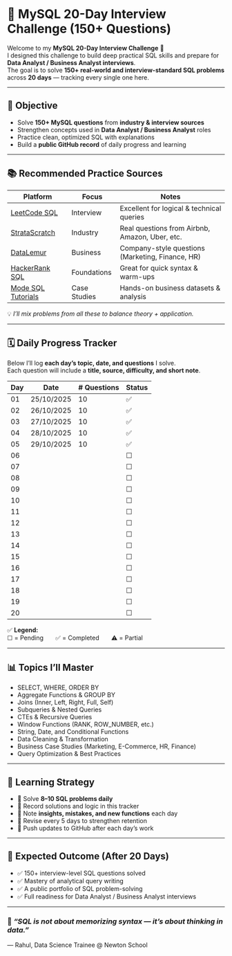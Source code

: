 # 🧠 MySQL 20-Day Interview Challenge (150+ Questions)

Welcome to my **MySQL 20-Day Interview Challenge** 🚀  
I designed this challenge to build deep practical SQL skills and prepare for **Data Analyst / Business Analyst interviews**.  
The goal is to solve **150+ real-world and interview-standard SQL problems** across **20 days** — tracking every single one here.

---

## 🎯 Objective

- Solve **150+ MySQL questions** from **industry & interview sources**
- Strengthen concepts used in **Data Analyst / Business Analyst** roles
- Practice clean, optimized SQL with explanations
- Build a **public GitHub record** of daily progress and learning

---

## 📚 Recommended Practice Sources

| Platform | Focus | Notes |
|-----------|--------|-------|
| [LeetCode SQL](https://leetcode.com/problemset/database/) | Interview | Excellent for logical & technical queries |
| [StrataScratch](https://www.stratascratch.com/) | Industry | Real questions from Airbnb, Amazon, Uber, etc. |
| [DataLemur](https://datalemur.com/questions) | Business | Company-style questions (Marketing, Finance, HR) |
| [HackerRank SQL](https://www.hackerrank.com/domains/sql) | Foundations | Great for quick syntax & warm-ups |
| [Mode SQL Tutorials](https://mode.com/sql-tutorial/) | Case Studies | Hands-on business datasets & analysis |

💡 *I’ll mix problems from all these to balance theory + application.*

---

## 🗓️ Daily Progress Tracker

Below I’ll log **each day’s topic, date, and questions** I solve.  
Each question will include a **title, source, difficulty, and short note**.

| Day | Date | # Questions |  Status |
|-----|------|--------------|---------|
| 01 | 25/10/2025 | 10 | ✅ |
| 02 | 26/10/2025 | 10 | ✅ |
| 03 | 27/10/2025 | 10 | ✅ |
| 04 |28/10/2025 | 10 | ✅ |
| 05 |29/10/2025 | 10 | ✅ |
| 06 |  |  | ☐ |
| 07 |  |  | ☐ |
| 08 |  |  | ☐ |
| 09 |  |  | ☐ |
| 10 |  |  | ☐ |
| 11 |  |  | ☐ |
| 12 |  |  | ☐ |
| 13 |  |  | ☐ |
| 14 |  |  | ☐ |
| 15 |  |  | ☐ |
| 16 |  |  | ☐ |
| 17 |  |  | ☐ |
| 18 |  |  | ☐ |
| 19 |  |  | ☐ |
| 20 |  |  | ☐ |

✅ **Legend:**  
☐ = Pending  ✅ = Completed  ⚠️ = Partial

---

## 📊 Topics I’ll Master

- SELECT, WHERE, ORDER BY  
- Aggregate Functions & GROUP BY  
- Joins (Inner, Left, Right, Full, Self)  
- Subqueries & Nested Queries  
- CTEs & Recursive Queries  
- Window Functions (RANK, ROW_NUMBER, etc.)  
- String, Date, and Conditional Functions  
- Data Cleaning & Transformation  
- Business Case Studies (Marketing, E-Commerce, HR, Finance)  
- Query Optimization & Best Practices  

---

## 🧠 Learning Strategy

- 🔸 Solve **8–10 SQL problems daily**
- 🔸 Record solutions and logic in this tracker
- 🔸 Note **insights, mistakes, and new functions** each day
- 🔸 Revise every 5 days to strengthen retention
- 🔸 Push updates to GitHub after each day’s work

---

## 🏁 Expected Outcome (After 20 Days)

- ✅ 150+ interview-level SQL questions solved  
- ✅ Mastery of analytical query writing  
- ✅ A public portfolio of SQL problem-solving  
- ✅ Full readiness for Data Analyst / Business Analyst interviews  

---

### 🧩 *“SQL is not about memorizing syntax — it’s about thinking in data.”*  
— Rahul, Data Science Trainee @ Newton School
